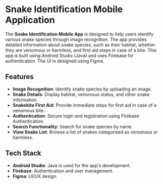 # Snake Identification Mobile Application

The **Snake Identification Mobile App** is designed to help users identify various snake species through image recognition. The app provides detailed information about snake species, such as their habitat, whether they are venomous or harmless, and first aid steps in case of a bite. This app is built using Android Studio (Java) and uses Firebase for authentication. The UI is designed using Figma.

## Features

- **Image Recognition**: Identify snake species by uploading an image.
- **Snake Details**: Display habitat, venomous status, and other snake information.
- **Snakebite First Aid**: Provide immediate steps for first aid in case of a venomous bite.
- **Authentication**: Secure login and registration using Firebase Authentication.
- **Search Functionality**: Search for snake species by name.
- **View Snake List**: Browse a list of snakes categorized as venomous or harmless.

## Tech Stack

- **Android Studio**: Java is used for the app's development.
- **Firebase**: Authentication and user management.
- **Figma**: UI/UX design.
  
